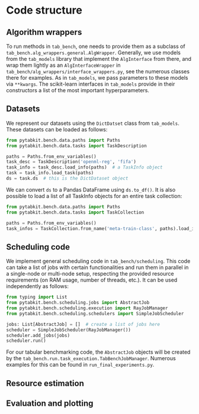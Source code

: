 # Code structure

## Algorithm wrappers

To run methods in `tab_bench`, one needs to 
provide them as a subclass of `tab_bench.alg_wrappers.general.AlgWrapper`.
Generally, we use models from the `tab_models` library that implement 
the `AlgInterface` from there, and wrap them lightly as an `AlgInterfaceWrapper`
in `tab_bench/alg_wrappers/interface_wrappers.py`, 
see the numerous classes there for examples. 
As in `tab_models`, we pass parameters to these models via `**kwargs`.
The scikit-learn interfaces in `tab_models` provide in their constructors
a list of the most important hyperparameters.

## Datasets

We represent our datasets using the `DictDatset` class from `tab_models`.
These datasets can be loaded as follows:

```python
from pytabkit.bench.data.paths import Paths
from pytabkit.bench.data.tasks import TaskDescription

paths = Paths.from_env_variables()
task_desc = TaskDescription('openml-reg', 'fifa')
task_info = task_desc.load_info(paths)  # a TaskInfo object
task = task_info.load_task(paths)
ds = task.ds  # this is the DictDataset object
```

We can convert `ds` to a Pandas DataFrame using `ds.to_df()`. 
It is also possible to load a list of all TaskInfo objects
for an entire task collection:

```python
from pytabkit.bench.data.paths import Paths
from pytabkit.bench.data.tasks import TaskCollection

paths = Paths.from_env_variables()
task_infos = TaskCollection.from_name('meta-train-class', paths).load_infos(paths)
```

## Scheduling code

We implement general scheduling code in `tab_bench/scheduling`. 
This code can take a list of jobs with certain functionalities 
and run them in parallel in a single-node or multi-node setup, 
respecting the provided resource requirements 
(on RAM usage, number of threads, etc.). It can be used independently as follows:

```python
from typing import List
from pytabkit.bench.scheduling.jobs import AbstractJob
from pytabkit.bench.scheduling.execution import RayJobManager
from pytabkit.bench.scheduling.schedulers import SimpleJobScheduler

jobs: List[AbstractJob] = []  # create a list of jobs here
scheduler = SimpleJobScheduler(RayJobManager())
scheduler.add_jobs(jobs)
scheduler.run()
```

For our tabular benchmarking code, 
the `AbstractJob` objects will be created by the
`tab_bench.run.task_execution.TabBenchJobManager`.
Numerous examples for this can be found in `run_final_experiments.py`.

## Resource estimation

## Evaluation and plotting

